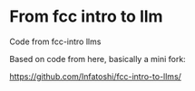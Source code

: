 # From fcc intro to llm

Code from fcc-intro llms

Based on code from here, basically a mini fork:

https://github.com/Infatoshi/fcc-intro-to-llms/